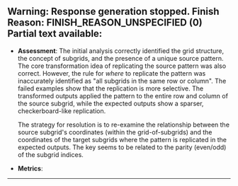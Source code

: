 Warning: Response generation stopped. Finish Reason: FINISH_REASON_UNSPECIFIED (0)
Partial text available:
---
*   **Assessment**:
    The initial analysis correctly identified the grid structure, the concept of subgrids, and the presence of a unique source pattern. The core transformation idea of replicating the source pattern was also correct. However, the rule for *where* to replicate the pattern was inaccurately identified as "all subgrids in the same row or column". The failed examples show that the replication is more selective. The transformed outputs applied the pattern to the entire row and column of the source subgrid, while the expected outputs show a sparser, checkerboard-like replication.

    The strategy for resolution is to re-examine the relationship between the source subgrid's coordinates (within the grid-of-subgrids) and the coordinates of the target subgrids where the pattern is replicated in the expected outputs. The key seems to be related to the parity (even/odd) of the subgrid indices.

*   **Metrics**:
    
---
